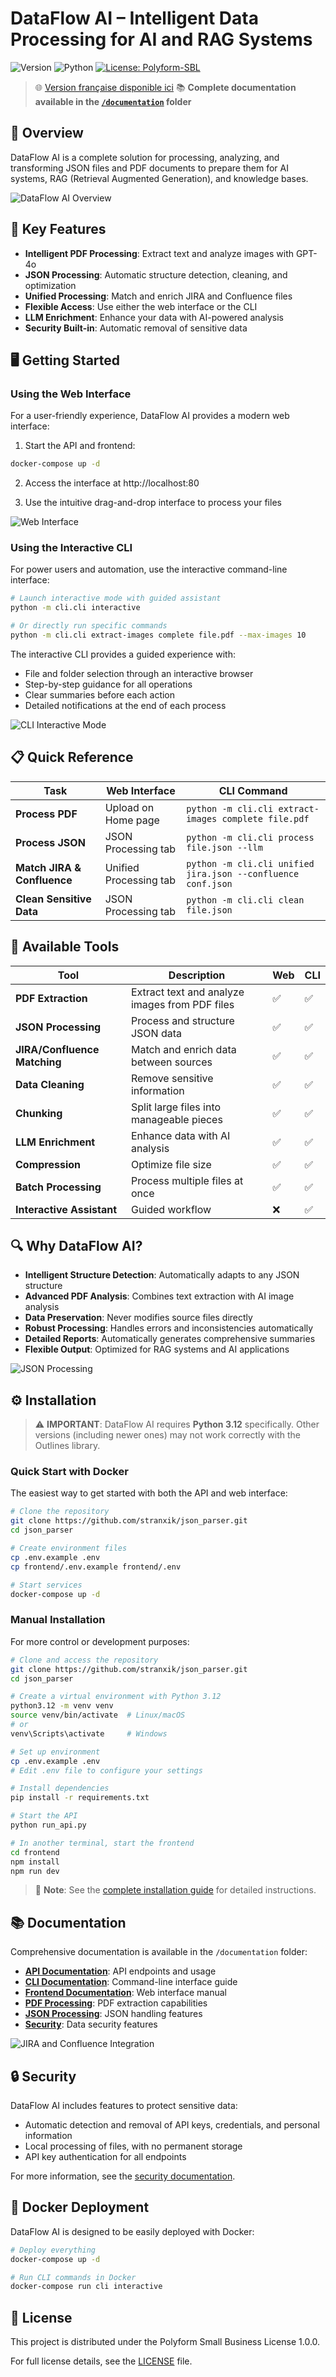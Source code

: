 # DataFlow AI – Intelligent Data Processing for AI and RAG Systems

![Version](https://img.shields.io/badge/version-1.0-blue) ![Python](https://img.shields.io/badge/Python-3.12-green) [![License: Polyform-SBL](https://img.shields.io/badge/license-Polyform_SBL-blue.svg)](LICENSE)

> 🌐 [Version française disponible ici](README.fr.md)
> 📚 **Complete documentation available in the [`/documentation`](documentation/) folder**

## 📑 Overview

DataFlow AI is a complete solution for processing, analyzing, and transforming JSON files and PDF documents to prepare them for AI systems, RAG (Retrieval Augmented Generation), and knowledge bases.

![DataFlow AI Overview](documentation/images/en/dataflow_overview.png)

## 🚀 Key Features

- **Intelligent PDF Processing**: Extract text and analyze images with GPT-4o
- **JSON Processing**: Automatic structure detection, cleaning, and optimization
- **Unified Processing**: Match and enrich JIRA and Confluence files
- **Flexible Access**: Use either the web interface or the CLI
- **LLM Enrichment**: Enhance your data with AI-powered analysis
- **Security Built-in**: Automatic removal of sensitive data

## 🖥️ Getting Started

### Using the Web Interface

For a user-friendly experience, DataFlow AI provides a modern web interface:

1. Start the API and frontend:
```bash
docker-compose up -d
```

2. Access the interface at http://localhost:80

3. Use the intuitive drag-and-drop interface to process your files

![Web Interface](documentation/images/en/homepage.png)

### Using the Interactive CLI

For power users and automation, use the interactive command-line interface:

```bash
# Launch interactive mode with guided assistant
python -m cli.cli interactive

# Or directly run specific commands
python -m cli.cli extract-images complete file.pdf --max-images 10
```

The interactive CLI provides a guided experience with:
- File and folder selection through an interactive browser
- Step-by-step guidance for all operations
- Clear summaries before each action
- Detailed notifications at the end of each process

![CLI Interactive Mode](documentation/images/en/cli_interactive.png)

## 📋 Quick Reference

| Task | Web Interface | CLI Command |
|------|---------------|-------------|
| **Process PDF** | Upload on Home page | `python -m cli.cli extract-images complete file.pdf` |
| **Process JSON** | JSON Processing tab | `python -m cli.cli process file.json --llm` |
| **Match JIRA & Confluence** | Unified Processing tab | `python -m cli.cli unified jira.json --confluence conf.json` |
| **Clean Sensitive Data** | JSON Processing tab | `python -m cli.cli clean file.json` |

## 🧰 Available Tools

| Tool | Description | Web | CLI |
|------|-------------|-----|-----|
| **PDF Extraction** | Extract text and analyze images from PDF files | ✅ | ✅ |
| **JSON Processing** | Process and structure JSON data | ✅ | ✅ |
| **JIRA/Confluence Matching** | Match and enrich data between sources | ✅ | ✅ |
| **Data Cleaning** | Remove sensitive information | ✅ | ✅ |
| **Chunking** | Split large files into manageable pieces | ✅ | ✅ |
| **LLM Enrichment** | Enhance data with AI analysis | ✅ | ✅ |
| **Compression** | Optimize file size | ✅ | ✅ |
| **Batch Processing** | Process multiple files at once | ✅ | ✅ |
| **Interactive Assistant** | Guided workflow | ❌ | ✅ |

## 🔍 Why DataFlow AI?

- **Intelligent Structure Detection**: Automatically adapts to any JSON structure
- **Advanced PDF Analysis**: Combines text extraction with AI image analysis
- **Data Preservation**: Never modifies source files directly
- **Robust Processing**: Handles errors and inconsistencies automatically
- **Detailed Reports**: Automatically generates comprehensive summaries
- **Flexible Output**: Optimized for RAG systems and AI applications

![JSON Processing](documentation/images/en/json.png)

## ⚙️ Installation

> ⚠️ **IMPORTANT**: DataFlow AI requires **Python 3.12** specifically. Other versions (including newer ones) may not work correctly with the Outlines library.

### Quick Start with Docker

The easiest way to get started with both the API and web interface:

```bash
# Clone the repository
git clone https://github.com/stranxik/json_parser.git
cd json_parser

# Create environment files
cp .env.example .env
cp frontend/.env.example frontend/.env

# Start services
docker-compose up -d
```

### Manual Installation

For more control or development purposes:

```bash
# Clone and access the repository
git clone https://github.com/stranxik/json_parser.git
cd json_parser

# Create a virtual environment with Python 3.12
python3.12 -m venv venv
source venv/bin/activate  # Linux/macOS
# or
venv\Scripts\activate     # Windows

# Set up environment
cp .env.example .env
# Edit .env file to configure your settings

# Install dependencies
pip install -r requirements.txt

# Start the API
python run_api.py

# In another terminal, start the frontend
cd frontend
npm install
npm run dev
```

> 📘 **Note**: See the [complete installation guide](documentation/installation.en.md) for detailed instructions.

## 📚 Documentation

Comprehensive documentation is available in the `/documentation` folder:

- **[API Documentation](documentation/api/)**: API endpoints and usage
- **[CLI Documentation](documentation/cli/)**: Command-line interface guide
- **[Frontend Documentation](documentation/frontend/)**: Web interface manual
- **[PDF Processing](documentation/pdf/)**: PDF extraction capabilities
- **[JSON Processing](documentation/extract/)**: JSON handling features
- **[Security](documentation/security/)**: Data security features

![JIRA and Confluence Integration](documentation/images/en/jira_confluence.png)

## 🔒 Security

DataFlow AI includes features to protect sensitive data:

- Automatic detection and removal of API keys, credentials, and personal information
- Local processing of files, with no permanent storage
- API key authentication for all endpoints

For more information, see the [security documentation](documentation/security/).

## 🐳 Docker Deployment

DataFlow AI is designed to be easily deployed with Docker:

```bash
# Deploy everything
docker-compose up -d

# Run CLI commands in Docker
docker-compose run cli interactive
```

## 📜 License

This project is distributed under the Polyform Small Business License 1.0.0.

For full license details, see the [LICENSE](LICENSE) file.
